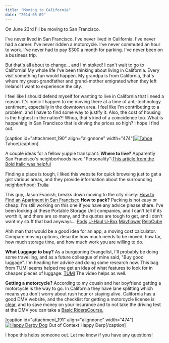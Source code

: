 ```yaml
---
title: "Moving to California"
date: "2014-05-09"
---
```


On June 23rd I'll be moving to San Francisco.

I've never lived in San Francisco. I've never lived in California. I've never had a career. I've never ridden a motorcycle. I've never commuted an hour to work. I've never had to pay $300 a month for parking. I've never been on a business trip.

But that's all about to change... and I'm stoked! I can't wait to go to California! My whole life I've been thinking about living in California. Every visit something fun would happen. My grandpa is from California, that's where my great-grandfather and grand-mother emigrated when they left Ireland! I want to experience the city.

I feel like I should defend myself for wanting to live in California that I need a reason. It's ironic I happen to me moving there at a time of anti-technology sentiment, especially in the downtown area. I feel like I'm contributing to a problem, and I have to find some way to justify it. Also, the cost of housing is the highest in the nation?! Whoa, that's kind of a coincidence too. What is happening in San Francisco that is driving the prices so high? I hope I find out.

\[caption id="attachment\_190" align="alignnone" width="474"\][![Tahoe](images/IMG_20130916_185350-e1399628221954-768x1024.jpg)](http://timmyreilly.azurewebsites.net/wp-content/uploads/2014/05/IMG_20130916_185350-e1399628221954.jpg) Tahoe\[/caption\]

A couple ideas for a fellow yuppie transplant: **Where to live?** Apparently San Francisco's neighborhoods have "Personality":[This article from the Bold Italic was helpful](http://www.thebolditalic.com/articles/1958-moving-to-san-francisco "The Bold Italic")

Finding a place is tough, I liked this website for quick browsing just to get a gist various areas, and they provide information about the surrounding neighborhood: [Trulia](http://www.trulia.com/?sem=1.2.1.5.7.1.0.14&gclid=CPKIv8q7nr4CFU5afgodAn0AGQ "Trulia")

This guy, Jason Evanish, breaks down moving to the city nicely: [How to Find an Apartment in San Francisco](http://jasonevanish.com/2012/05/20/sf-startup-survival-guide-how-to-find-an-apartment-in-san-francisco/ "Jason Evanish") **How to pack?** Packing is not easy or cheap. I'm still working on this one if you have any advice please share. I've been looking at these Portable Storage Unit companies, and I can't tell if its worth it, and there are so many, and the quotes are tough to get, and I don't want my stuff that bad anyways... [Pods](http://www.pods.com/ "Pods") [U-Haul U-Box](http://www.uhaul.com/UBox/ "Uhaul") [Mayflower](http://www.unitedmayflower.com/unitedmayflower/portable-storage-mover/index.html "Mayflower") [ReloCube](http://www.upack.com/moving-services/moving-container.asp "ReloCube")

Ahh man that would be a good idea for an app, a moving cost calculator. Compare moving options, describe how much needs to be moved, how far, how much storage time, and how much work you are willing to do.

**What Luggage to buy?** As a burgeoning Evangelist, I'll probably be doing some travelling, and as a future colleague of mine said, "Buy good luggage". I'm heading her advice and doing some research now. This bag from TUMI seems helped me get an idea of what features to look for in cheaper pieces of luggage: [TUMI](http://www.tumi.com/product/index.jsp?productId=4063100&prodFindSrc=paramNav "TUMI") The video helps as well.

**Getting a motorcycle?** According to my cousin and her boyfriend getting a motorcycle is the way to go. In California they have lane splitting which means you don't worry about rush hour or staying alive. California has a good DMV website, and the checklist for getting a motorcycle license is [clear](http://www.dmv.ca.gov/dl/checklists/mc.htm), and to save money on your insurance and to not take the driving test at the DMV you can take a [Basic RidersCourse.](http://www.ca-msp.org/ "MA MSP")

\[caption id="attachment\_191" align="alignnone" width="474"\][![Happy Derpy Dog](images/IMG_20131018_145355-e1399628274451-768x1024.jpg)](http://timmyreilly.azurewebsites.net/wp-content/uploads/2014/05/IMG_20131018_145355-e1399628274451.jpg) Out of Context Happy Derp\[/caption\]

I hope this helps someone out. Let me know if you have any questions!
